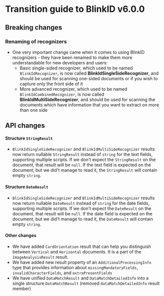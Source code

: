 # Transition guide to BlinkID v6.0.0

## Breaking changes

### Renaming of recognizers

* One very important change came when it comes to using BlinkID recognizers - they have been renamed to make them more understandable for new developers and users:
    * Basic single-sided recognizer, which used to be named `BlinkIdRecognizer`, is now called __BlinkIdSingleSideRecognizer__, and should be used for scanning one-sided documents or if you wish to capture only the front side of it
    * More advanced recognizer, which used to be named `BlinkIdCombinedRecognizer`, is now called __BlinkIdMultiSideRecognizer__, and should be used for scanning the documents which have information that you want to extract on more than one side

## API changes

#### Structure `StringResult`

* `BlinkIdSingleSideRecognizer` and `BlinkIdMultiSideRecognizer` results now return nullable `StringResult` instead of `string` for the text fields, supporting multiple scripts. If we don't expect the `StringResult` on the document, that result will be `null`. If the text field is expected on the document, but we did't manage to read it, the `StringResult` will contain empty `string`.  

#### Structure `DateResult`

* `BlinkIdSingleSideRecognizer` and `BlinkIdMultiSideRecognizer` results now return nullable `DateResult` instead of `string` for the date fields, supporting multiple scripts. If we don't expect the `DateResult` on the document, that result will be `null`. If the date field is expected on the document, but we did't manage to read it, the `DateResult` will contain empty `string`.

#### Other changes

* We have added `CardOrientation` result that can help you distinguish between `Vertical` and `Horizontal` documents. It is a part of the `ImageAnalysisResult` result.
* We have added new result property of an `AdditionalProcessingInfo` type that provides information about `missingMandatoryFields`, `invalidCharacterFields`, and `extraPresentFields`
* We have unified `DataMatchResult` and `DataMatchDetailedInfo` into a single structure `DataMatchResult` (removed `dataMatchDetailedInfo` result member)
